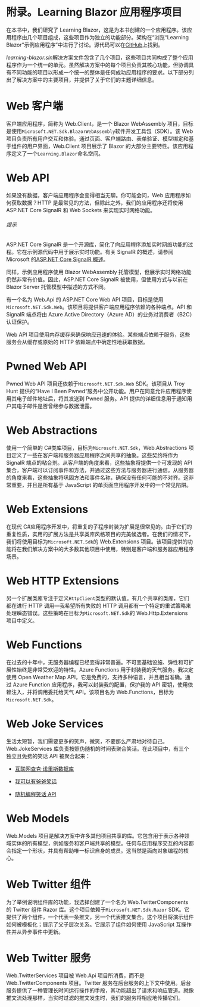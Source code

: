 # 附录。Learning Blazor 应用程序项目

在本书中，我们研究了 Learning Blazor，这是为本书创建的一个应用程序。该应用程序由几个项目组成，这些项目作为独立的功能部分。架构在“浏览“Learning Blazor”示例应用程序”中进行了讨论。源代码可以在[GitHub](https://oreil.ly/learning-blazor-code)上找到。

*learning-blazor.sln*解决方案文件包含了几个项目，这些项目共同构成了整个应用程序作为一个统一的单元。虽然解决方案中的每个项目负责其核心功能，但协调具有不同功能的项目以形成一个统一的整体是任何成功应用程序的要求。以下部分列出了解决方案中的主要项目，并提供了关于它们的主题详细信息。

# Web 客户端

客户端应用程序，简称为 Web.Client，是一个 Blazor WebAssembly 项目，目标是使用`Microsoft.NET.Sdk.BlazorWebAssembly`软件开发工具包（SDK）。该 Web 项目负责所有用户交互和体验。通过页面、客户端路由、表单验证、模型绑定和基于组件的用户界面，Web.Client 项目展示了 Blazor 的大部分主要特性。该应用程序定义了一个`Learning.Blazor`命名空间。

# Web API

如果没有数据，客户端应用程序会变得相当无聊。你可能会问，Web 应用程序如何获取数据？HTTP 是最常见的方法，但除此之外，我们的应用程序还将使用 ASP.NET Core SignalR 和 Web Sockets 来实现实时网络功能。

###### 提示

ASP.NET Core SignalR 是一个开源库，简化了向应用程序添加实时网络功能的过程。它在示例源代码中用于展示实时功能。有关 SignalR 的概述，请参阅 Microsoft 的[ASP.NET Core SignalR 概述](https://oreil.ly/TrV3W)。

同样，示例应用程序使用 Blazor WebAssembly 托管模型，但展示实时网络功能仍然非常有价值。因此，ASP.NET Core SignalR 被使用，但使用方式与以前在 Blazor Server 托管模型中描述的方式不同。

有一个名为 Web.Api 的 ASP.NET Core Web API 项目，目标是使用`Microsoft.NET.Sdk.Web`。该项目将提供客户端应用程序依赖的各种端点。API 和 SignalR 端点将由 Azure Active Directory（Azure AD）的业务对消费者（B2C）认证保护。

Web API 项目使用内存缓存来确保响应迅速的体验。某些端点依赖于服务，这些服务会从缓存或原始的 HTTP 依赖端点中确定性地获取数据。

# Pwned Web API

Pwned Web API 项目还依赖于`Microsoft.NET.Sdk.Web` SDK。该项目从 Troy Hunt 提供的“Have I Been Pwned”服务中公开功能。用户在同意允许应用程序使用其电子邮件地址后，将其发送到 Pwned 服务。API 提供的详细信息用于通知用户其电子邮件是否曾经参与数据泄露。

# Web Abstractions

使用一个简单的 C#类库项目，目标为`Microsoft.NET.Sdk`，Web.Abstractions 项目定义了一些在客户端和服务器应用程序之间共享的抽象。这些契约将作为 SignalR 端点的粘合剂。从客户端的角度来看，这些抽象将提供一个可发现的 API 集合，客户端可以订阅事件和方法，并通过这些方法与服务器进行通信。从服务器的角度来看，这些抽象将巩固方法和事件名称，确保没有任何可能的不对齐。这非常重要，并且是所有基于 JavaScript 的单页面应用程序开发中的一个常见陷阱。

# Web Extensions

在现代 C#应用程序开发中，将重复的子程序封装为扩展是很常见的。由于它们的重复性质，实用的扩展方法是共享类库风格项目的完美候选者。在我们的情况下，我们将使用目标为`Microsoft.NET.Sdk`的 Web.Extensions 项目。该项目提供的功能将在我们解决方案中的大多数其他项目中使用，特别是客户端和服务器应用程序场景。

# Web HTTP Extensions

另一个扩展类库专注于定义`HttpClient`类型的默认值。有几个共享的类库，它们都在进行 HTTP 调用—​我希望所有失败的 HTTP 调用都有一个特定的重试策略来处理瞬态错误。这些策略在目标为`Microsoft.NET.Sdk`的 Web.Http.Extensions 项目中定义。

# Web Functions

在过去的十年中，无服务器编程已经变得非常普遍。不可变基础设施、弹性和可扩展性始终是非常受欢迎的特性。Azure Functions 用于封装我的天气服务。我决定使用 Open Weather Map API，它是免费的，支持多种语言，并且相当准确。通过 Azure Function 应用程序，我可以封装我的配置，保护我的 API 密钥，使用依赖注入，并将调用委托给天气 API。该项目名为 Web.Functions，目标为`Microsoft.NET.Sdk`。

# Web Joke Services

生活太短暂，我们需要更多的笑声，微笑，不要那么严肃地对待自己。Web.JokeServices 库负责按照伪随机的时间表聚合笑话。在此项目中，有三个独立且免费的笑话 API 被聚合起来：

+   [互联网查克·诺里斯数据库](https://oreil.ly/Dmf7N)

+   [我可以有爸爸笑话](https://oreil.ly/LMitC)

+   [随机编程笑话 API](https://oreil.ly/U67QS)

# Web Models

Web.Models 项目是解决方案中许多其他项目共享的库。它包含用于表示各种领域实体的所有模型，例如服务和客户端共享的模型。任何与应用程序交互的内容都会指定一个形状，并具有帮助唯一标识自身的成员。这当然是面向对象编程的核心。

# Web Twitter 组件

为了举例说明组件库的功能，我选择创建了一个名为 Web.TwitterComponents 的 Twitter 组件 Razor 库。这个项目依赖于`Microsoft.NET.Sdk.Razor` SDK。它提供了两个组件，一个代表一条推文，另一个代表推文集合。这个项目将演示组件如何被模板化；展示了父子层次关系。它展示了组件如何使用 JavaScript 互操作性并从异步事件中更新。

# Web Twitter 服务

Web.Twit​terServices 项目被 Web.Api 项目所消费，而不是 Web.TwitterComponents 项目。Twitter 服务在后台服务的上下文中使用。后台服务提供了一种管理长时间运行操作的手段，其功能超出了请求和响应管道。就像推文流处理那样，当实时过滤的推文发生时，我们的服务将相应地传播它们。
